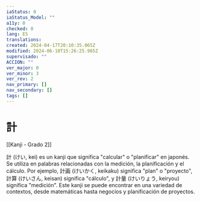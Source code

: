 ```yaml
---
iaStatus: 0
iaStatus_Model: ""
a11y: 0
checked: 0
lang: ES
translations: 
created: 2024-04-17T20:10:35.065Z
modified: 2024-06-10T15:26:25.965Z
supervisado: ""
ACCION: ""
ver_major: 0
ver_minor: 3
ver_rev: 2
nav_primary: []
nav_secondary: []
tags: []
---
```

# 計

[[Kanji - Grado 2]]

計 (けい, kei) es un kanji que significa "calcular" o "planificar" en japonés. Se utiliza en palabras relacionadas con la medición, la planificación y el cálculo. Por ejemplo, 計画 (けいかく, keikaku) significa "plan" o "proyecto", 計算 (けいさん, keisan) significa "cálculo", y 計量 (けいりょう, keiryou) significa "medición". Este kanji se puede encontrar en una variedad de contextos, desde matemáticas hasta negocios y planificación de proyectos.
